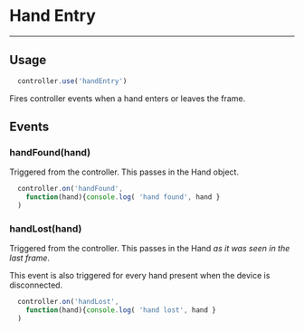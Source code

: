 # Hand Entry
-----------

## Usage

```js
  controller.use('handEntry')
```

Fires controller events when a hand enters or leaves the frame.

## Events

### handFound(hand)

Triggered from the controller.  This passes in the Hand object.

```js
  controller.on('handFound',
    function(hand){console.log( 'hand found', hand }
  )
```

### handLost(hand)

Triggered from the controller.  This passes in the Hand *as it was seen in the last frame*.

This event is also triggered for every hand present when the device is disconnected.

```js
  controller.on('handLost',
    function(hand){console.log( 'hand lost', hand }
  )
```
